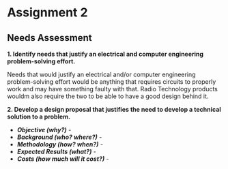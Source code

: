 # Assignment 2
## Needs Assessment

**1. Identify needs that justify an electrical and computer engineering problem-solving effort.**

Needs that would justify an electrical and/or computer engineering problem-solving effort would be anything that requires circuits to properly work and may have something faulty with that. Radio Technology products wouldm also require the two to be able to have a good design behind it. 

**2. Develop a design proposal that justifies the need to develop a technical solution to a problem.**

* **_Objective (why?)_** - 
* **_Background (who? where?)_** - 
* **_Methodology (how? when?)_** - 
* **_Expected Results (what?)_** -
* **_Costs (how much will it cost?)_** -
